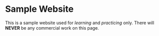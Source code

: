 # Sample Website

This is a sample website used for *learning* and *practicing* only. There will **NEVER** be any commercial work on this page.
